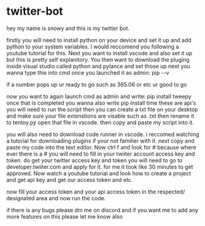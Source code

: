 # twitter-bot

hey my name is snowy and this is my twitter bot.

firstly you will need to install python on your device and set it up and add python to your system variables. I would reccomend you following a youtube tutorial for this. Next you want to install vscode and also set it up but this is pretty self explanitory. You then want to download the pluging inside visual studio called python and pylance and set those up next you wanna type this into cmd  once you launched it as admin:  pip --v 

if a number pops up ur ready to go such as 365.06 or etc ur good to go

now you want to again launch cmd as admin and write: pip install tweepy
once that is completed you wanna also write pip install time
these are api's you will need to run the script
then you can create a txt file on your desktop and make sure your file extenstions are visable such as .txt then rename it to tentoy.py
open that file in vscode. then copy and paste my script into it. 

you will also need to download code runner in vscode. i reccomed watching a tutorial for downloading plugins if your not familier with it.
next copy and paste my code into the text editor. Now ctrl f and look for # because where ever there is a # you will need to fill in your twiiter account access key and token.
do get your twitter access key and token you will need to go to developer.twiiter.com and apply for it. for me it took like 30 minutes to get approved. Now watch a youtube tutorial and look how to create a project and get api key and get our access token and etc.

now fill your access token and your api access token in the respected/ designated area and now run the code.


if there is any bugs please dm me on discord and if you want me to add any more features on this please let me know also


